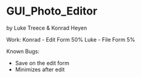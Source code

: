 # GUI_Photo_Editor

by Luke Treece & Konrad Heyen

Work:
  Konrad - Edit Form 50%
  Luke - File Form 5%

Known Bugs:
  - Save on the edit form
  - Minimizes after edit
